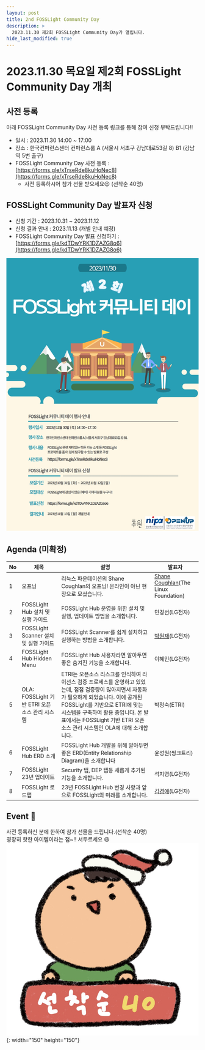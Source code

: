 ```yaml
---
layout: post
title: 2nd FOSSLight Community Day
description: >
  2023.11.30 제2회 FOSSLight Community Day가 열립니다.
hide_last_modified: true
---
```


# 2023.11.30 목요일 제2회 FOSSLight Community Day 개최

## 사전 등록
아래 FOSSLight Community Day 사전 등록 링크를 통해 참여 신청 부탁드립니다!!
 - 일시 : 2023.11.30 14:00 ~ 17:00
 - 장소 : 한국컨퍼런스센터 컨퍼런스룸 A (서울시 서초구 강남대로53길 8) B1 (강남역 5번 출구)
 - FOSSLight Community Day 사전 등록 : [https://forms.gle/xTrseRde8kuHoNec8](https://forms.gle/xTrseRde8kuHoNec8)
    - 사전 등록하시어 참가 선물 받으세요😉 (선착순 40명)

## FOSSLight Community Day 발표자 신청 
- 신청 기간 : 2023.10.31 ~ 2023.11.12
- 신청 결과 안내 : 2023.11.13 (개별 안내 예정)
- FOSSLight Community Day 발표 신청하기 : [https://forms.gle/kdTDwYRK1DZAZG8o6](https://forms.gle/kdTDwYRK1DZAZG8o6)

![](../../assets/img/news/FL_DAY_2_logo.jpg)

## Agenda (미확정)

<div class="datatable-begin"></div>

|No|제목|설명|발표자|
|--- | --- |--- | --- |  
|1|오프닝|리눅스 파운데이션의 Shane Coughlan의 오프닝! 온라인이 아닌 현장으로 모셨습니다. |[Shane Coughlan](https://www.linkedin.com/in/shanecoughlan/?originalSubdomain=jp)(The Linux Foundation)|
|2|FOSSLight Hub 설치 및 실행 가이드|FOSSLight Hub 운영을 위한 설치 및 실행, 업데이트 방법을 소개합니다.|민경선(LG전자)|
|3|FOSSLight Scanner 설치 및 실행 가이드|FOSSLight Scanner를 쉽게 설치하고 실행하는 방법을 소개합니다.|[박원재](https://www.linkedin.com/in/wonjae-park/)(LG전자)|
|4|FOSSLight Hub Hidden Menu|FOSSLight Hub 사용자라면 알아두면 좋은 숨겨진 기능을 소개합니다.|이혜인(LG전자)|
|5|OLA: FOSSLight 기반 ETRI 오픈 소스 관리 시스템|ETRI는 오픈소스 리스크를 인식하여 라이선스 검증 프로세스를 운영하고 있었는데, 점점 검증량이 많아지면서 자동화가 필요하게 되었습니다. 이에 공개된 FOSSLight를 기반으로 ETRI에 맞는 시스템을 구축하여 활용 중입니다. 본 발표에서는 FOSSLight 기반 ETRI 오픈소스 관리 시스템인 OLA에 대해 소개합니다.|박정숙(ETRI)|
|6|FOSSLight Hub ERD 소개|FOSSLight Hub 개발을 위해 알아두면 좋은 ERD(Entity Relationship Diagram)을 소개합니다 |윤성원(씽크트리)|
|7|FOSSLight 23년 업데이트|Security 탭, DEP 탭등 새롭게 추가된 기능을 소개합니다.|석지영(LG전자)|
|8|FOSSLight 로드맵|23년 FOSSLight Hub 변경 사항과 앞으로 FOSSLight의 미래를 소개합니다.|[김경애](https://www.linkedin.com/in/kyoungae-kim-597a1630/)(LG전자)|

<div class="datatable-end"></div>

## Event 🎉
사전 등록하신 분에 한하여 참가 선물을 드립니다.(선착순 40명)     
굉장히 핫한 아이템이라는 점~!! 서두르세요 😃     
![](../../assets/img/news/FL_day_2_gift.png){: width="150" height="150"}